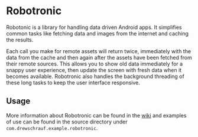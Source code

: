# Robotronic #

Robotonic is a library for handling data driven Android apps. It simplifies common tasks like fetching data and images from the internet and caching the results.

Each call you make for remote assets will return twice, immediately with the data from the cache and then again after the assets have been fetched from their remote sources. This allows you to show old data immediately for a snappy user experience, then update the screen with fresh data when it becomes available. Robotronic also handles the background threading of these long tasks to keep the user interface responsive.

## Usage ##

More information about Robotronic can be found in the [wiki](https://github.com/drewschrauf/robotronic/wiki) and examples of use can be found in the source directory under `com.drewschrauf.example.robotronic`. 




